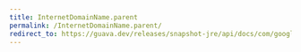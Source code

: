 ```yaml
---
title: InternetDomainName.parent
permalink: /InternetDomainName.parent/
redirect_to: https://guava.dev/releases/snapshot-jre/api/docs/com/google/common/net/InternetDomainName.html#parent--
---
```

